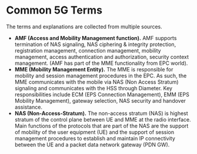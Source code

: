 # Common 5G Terms

The terms and explanations are collected from multiple sources.

- **AMF (Access and Mobility Management function).**  AMF supports termination of NAS signaling, NAS ciphering & integrity protection, registration management, connection management, mobility management, access authentication and authorization, security context management. (AMF has part of the MME functionality from EPC world).
- **MME (Mobility Management Entity).** The MME is responsible for mobility and session management procedures in the EPC. As such, the MME communicates with the mobile via NAS (Non Access Stratum) signaling and communicates with the HSS through Diameter. Key responsibilities include ECM (EPS Connection Management), EMM (EPS Mobility Management), gateway selection, NAS security and handover assistance.
- **NAS (Non-Access-Stratum).** The non-access stratum (NAS) is highest stratum of the control plane between UE and MME at the radio interface. Main functions of the protocols that are part of the NAS are the support of mobility of the user equipment (UE) and the support of session management procedures to establish and maintain IP connectivity between the UE and a packet data network gateway (PDN GW).